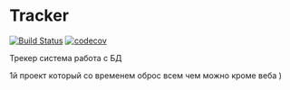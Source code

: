 # Tracker

[![Build Status](https://travis-ci.org/Sekator778/Tracker.svg?branch=master)](https://travis-ci.org/Sekator778/Tracker)
[![codecov](https://codecov.io/gh/Sekator778/Tracker1/branch/master/graph/badge.svg)](https://codecov.io/gh/Sekator778/Tracker1)

Трекер система работа с БД

1й проект который со временем оброс всем чем можно кроме веба )